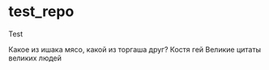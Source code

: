 # test_repo
Test

Какое из ишака мясо, какой из торгаша друг?
Костя гей
Великие цитаты великих людей
